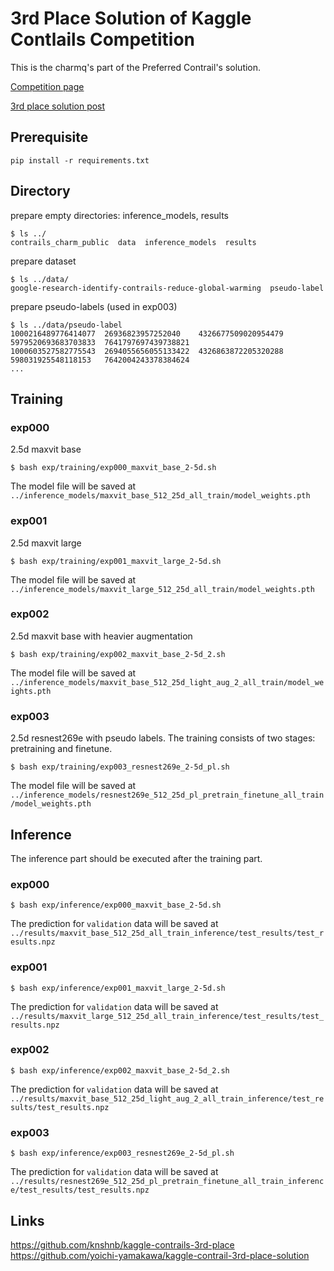 # 3rd Place Solution of Kaggle Contlails Competition
This is the charmq's part of the Preferred Contrail's solution.

[Competition page](https://www.kaggle.com/competitions/google-research-identify-contrails-reduce-global-warming)

[3rd place solution post](https://www.kaggle.com/competitions/google-research-identify-contrails-reduce-global-warming/discussion/430685)
## Prerequisite
```
pip install -r requirements.txt
```

## Directory
prepare empty directories: inference_models, results
```
$ ls ../
contrails_charm_public  data  inference_models  results
```

prepare dataset
```
$ ls ../data/
google-research-identify-contrails-reduce-global-warming  pseudo-label
```

prepare pseudo-labels (used in exp003)
```
$ ls ../data/pseudo-label
1000216489776414077  26936823957252040    4326677509020954479  5979520693683703833  7641797697439738821
1000603527582775543  2694055656055133422  4326863872205320288  598031925548118153   7642004243378384624
...
```

## Training
### exp000
2.5d maxvit base
```
$ bash exp/training/exp000_maxvit_base_2-5d.sh
```
The model file will be saved at `../inference_models/maxvit_base_512_25d_all_train/model_weights.pth`

### exp001
2.5d maxvit large
```
$ bash exp/training/exp001_maxvit_large_2-5d.sh
```
The model file will be saved at `../inference_models/maxvit_large_512_25d_all_train/model_weights.pth`

### exp002
2.5d maxvit base with heavier augmentation
```
$ bash exp/training/exp002_maxvit_base_2-5d_2.sh
```
The model file will be saved at `../inference_models/maxvit_base_512_25d_light_aug_2_all_train/model_weights.pth`

### exp003
2.5d resnest269e with pseudo labels. The training consists of two stages: pretraining and finetune.
```
$ bash exp/training/exp003_resnest269e_2-5d_pl.sh
```
The model file will be saved at `../inference_models/resnest269e_512_25d_pl_pretrain_finetune_all_train/model_weights.pth`


## Inference
The inference part should be executed after the training part.
### exp000
```
$ bash exp/inference/exp000_maxvit_base_2-5d.sh
```
The prediction for `validation` data will be saved at `../results/maxvit_base_512_25d_all_train_inference/test_results/test_results.npz`

### exp001
```
$ bash exp/inference/exp001_maxvit_large_2-5d.sh
```
The prediction for `validation` data will be saved at `../results/maxvit_large_512_25d_all_train_inference/test_results/test_results.npz`

### exp002
```
$ bash exp/inference/exp002_maxvit_base_2-5d_2.sh
```
The prediction for `validation` data will be saved at `../results/maxvit_base_512_25d_light_aug_2_all_train_inference/test_results/test_results.npz`

### exp003
```
$ bash exp/inference/exp003_resnest269e_2-5d_pl.sh
```
The prediction for `validation` data will be saved at `../results/resnest269e_512_25d_pl_pretrain_finetune_all_train_inference/test_results/test_results.npz`

## Links
https://github.com/knshnb/kaggle-contrails-3rd-place
https://github.com/yoichi-yamakawa/kaggle-contrail-3rd-place-solution
